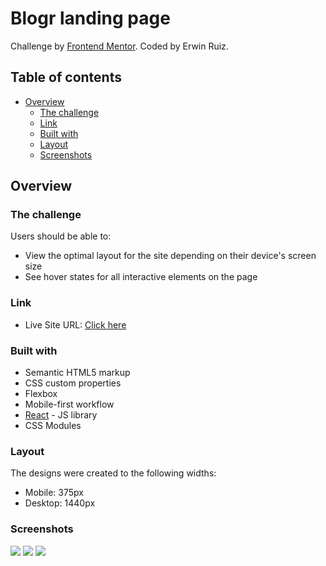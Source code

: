 # Blogr landing page

Challenge by [Frontend Mentor](https://www.frontendmentor.io?ref=challenge). Coded by Erwin Ruiz.

## Table of contents

- [Overview](#overview)
  - [The challenge](#the-challenge)
  - [Link](#link)
  - [Built with](#built-with)
  - [Layout](#layout)
  - [Screenshots](#screenshots)

## Overview

### The challenge

Users should be able to:

- View the optimal layout for the site depending on their device's screen size
- See hover states for all interactive elements on the page

### Link

- Live Site URL: [Click here](https://erwinruiz.github.io/blogr-landing-page/)

### Built with

- Semantic HTML5 markup
- CSS custom properties
- Flexbox
- Mobile-first workflow
- [React](https://reactjs.org/) - JS library
- CSS Modules

### Layout

The designs were created to the following widths:

- Mobile: 375px
- Desktop: 1440px

### Screenshots

![](./screenshots/desktop-design.png)
![](./screenshots/mobile-design.png)
![](./screenshots/mobile-design-active-menu.png)
